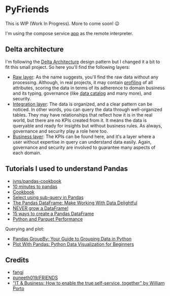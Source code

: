 # PyFriends

This is WIP (Work In Progress). More to come soon! 😉

I'm using the compose service [app](https://github.com/willianantunes/pyfriends/blob/164423598fa12000079cea80eb87f070b44d7c2d/docker-compose.yaml#L4) as the remote interpreter.

## Delta architecture

I'm following the [Delta Architecture](https://databricks.com/blog/2019/08/14/productionizing-machine-learning-with-delta-lake.html) design pattern but I changed it a bit to fit this small project. So here you'll find the following layers:

- [Raw layer](./pyfriends/raw_layer): As the name suggests, you'll find the raw data without any processing. Although, in real projects, it may contain [profiling](https://en.wikipedia.org/wiki/Data_profiling) of all attributes, scoring the data in terms of its adherence to domain business and its typing, governance (like [data catalog](https://wiki.gccollab.ca/index.php?title=Data_Catalog&mobileaction=toggle_view_desktop) and many more), and security.
- [Integration layer](./pyfriends/integration_layer): The data is organized, and a clear pattern can be noticed. In other words, you can query the data through well-organized tables. They may have relationships that reflect how it is in the real world, but there are no KPIs created from it. It means the data is queryable and ready for insights but without business rules. As always, governance and security play a role here too.
- [Business layer](./pyfriends/business_layer): The KPIs can be found here, and it's a layer where a user without expertise in query can understand data easily. Again, governance and security are involved to guarantee many aspects of each domain.

## Tutorials I used to understand Pandas

- [jvns/pandas-cookbook](https://github.com/jvns/pandas-cookbook)
- [10 minutes to pandas](https://pandas.pydata.org/pandas-docs/stable/user_guide/10min.html)
- [Cookbook](https://pandas.pydata.org/pandas-docs/stable/user_guide/cookbook.html#cookbook)
- [Select using sub-query in Pandas](https://stackoverflow.com/a/59989971/3899136)
- [The Pandas DataFrame: Make Working With Data Delightful](https://realpython.com/pandas-dataframe/)
- [NEVER grow a DataFrame!](https://stackoverflow.com/a/56746204/3899136)
- [15 ways to create a Pandas DataFrame](https://towardsdatascience.com/15-ways-to-create-a-pandas-dataframe-754ecc082c17)
- [Python and Parquet Performance](https://blog.datasyndrome.com/python-and-parquet-performance-e71da65269ce)

Querying and plot:

- [Pandas GroupBy: Your Guide to Grouping Data in Python](https://realpython.com/pandas-groupby/)
- [Plot With Pandas: Python Data Visualization for Beginners](https://realpython.com/pandas-plot-python/)

## Credits

- [fangj](https://github.com/fangj/friends)
- [puneeth019/FRIENDS](https://github.com/puneeth019/FRIENDS)
- ["IT & Business: How to enable the true self-service, together" by William Porto](https://www.linkedin.com/pulse/ti-business-como-viabilizar-em-conjunto-o-verdadeiro-william-porto/)
